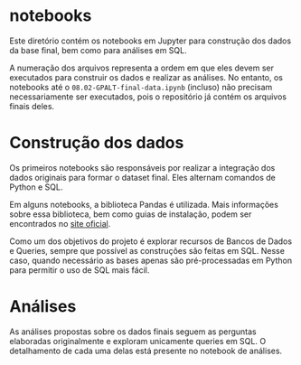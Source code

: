 # notebooks
Este diretório contém os notebooks em Jupyter para construção dos dados da base final, bem como para análises em SQL.

A numeração dos arquivos representa a ordem em que eles devem ser executados para construir os dados e realizar as análises. No entanto, os notebooks até o `08.02-GPALT-final-data.ipynb` (incluso) não precisam necessariamente ser executados, pois o repositório já contém os arquivos finais deles.

# Construção dos dados
Os primeiros notebooks são responsáveis por realizar a integração dos dados originais para formar o dataset final. Eles alternam comandos de Python e SQL.

Em alguns notebooks, a biblioteca Pandas é utilizada. Mais informações sobre essa biblioteca, bem como guias de instalação, podem ser encontrados no [site oficial](https://pandas.pydata.org/).

Como um dos objetivos do projeto é explorar recursos de Bancos de Dados e Queries, sempre que possível as construções são feitas em SQL. Nesse caso, quando necessário as bases apenas são pré-processadas em Python para permitir o uso de SQL mais fácil.

# Análises
As análises propostas sobre os dados finais seguem as perguntas elaboradas originalmente e exploram unicamente queries em SQL. O detalhamento de cada uma delas está presente no notebook de análises.
